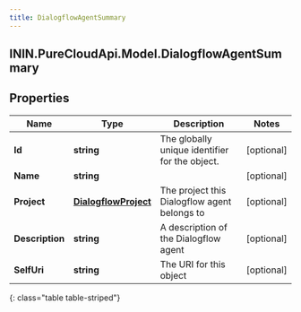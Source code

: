 ```yaml
---
title: DialogflowAgentSummary
---
```

## ININ.PureCloudApi.Model.DialogflowAgentSummary

## Properties

|Name | Type | Description | Notes|
|------------ | ------------- | ------------- | -------------|
| **Id** | **string** | The globally unique identifier for the object. | [optional] |
| **Name** | **string** |  | [optional] |
| **Project** | [**DialogflowProject**](DialogflowProject.html) | The project this Dialogflow agent belongs to | [optional] |
| **Description** | **string** | A description of the Dialogflow agent | [optional] |
| **SelfUri** | **string** | The URI for this object | [optional] |
{: class="table table-striped"}


